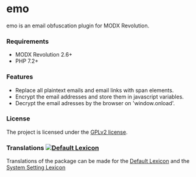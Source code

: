 # emo

emo is an email obfuscation plugin for MODX Revolution.

### Requirements

* MODX Revolution 2.6+
* PHP 7.2+

### Features

* Replace all plaintext emails and email links with span elements.
* Encrypt the email addresses and store them in javascript variables.
* Decrypt the email adresses by the browser on 'window.onload'.

### License

The project is licensed under the [GPLv2 license](https://github.com/Jako/emo/LICENSE.md).

### Translations [![Default Lexicon](https://hosted.weblate.org/widget/modx-extras/emo/standard/svg-badge.svg)](https://hosted.weblate.org/projects/modx-extras/emo/)

Translations of the package can be made for the [Default Lexicon](https://hosted.weblate.org/projects/modx-extras/emo/standard/) and the [System Setting Lexicon](https://hosted.weblate.org/projects/modx-extras/emo/system-settings/)

